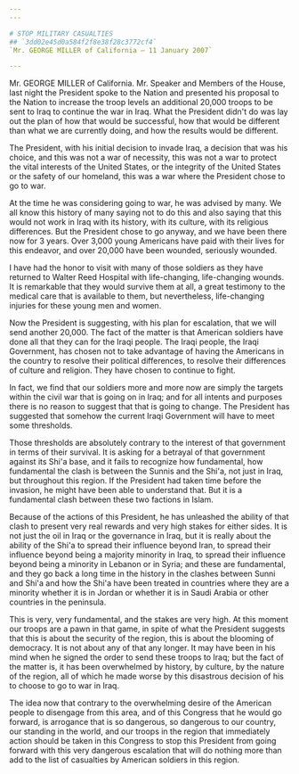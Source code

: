 ```yaml
---
---

# STOP MILITARY CASUALTIES
## `3dd02e45d0a584f2f8e38f28c3772cf4`
`Mr. GEORGE MILLER of California — 11 January 2007`

---
```



Mr. GEORGE MILLER of California. Mr. Speaker and Members of the 
House, last night the President spoke to the Nation and presented his 
proposal to the Nation to increase the troop levels an additional 
20,000 troops to be sent to Iraq to continue the war in Iraq. What the 
President didn't do was lay out the plan of how that would be 
successful, how that would be different than what we are currently 
doing, and how the results would be different.

The President, with his initial decision to invade Iraq, a decision 
that was his choice, and this was not a war of necessity, this was not 
a war to protect the vital interests of the United States, or the 
integrity of the United States or the safety of our homeland, this was 
a war where the President chose to go to war.

At the time he was considering going to war, he was advised by many. 
We all know this history of many saying not to do this and also saying 
that this would not work in Iraq with its history, with its culture, 
with its religious differences. But the President chose to go anyway, 
and we have been there now for 3 years. Over 3,000 young Americans have 
paid with their lives for this endeavor, and over 20,000 have been 
wounded, seriously wounded.

I have had the honor to visit with many of those soldiers as they 
have returned to Walter Reed Hospital with life-changing, life-changing 
wounds. It is remarkable that they would survive them at all, a great 
testimony to the medical care that is available to them, but 
nevertheless, life-changing injuries for these young men and women.

Now the President is suggesting, with his plan for escalation, that 
we will send another 20,000. The fact of the matter is that American 
soldiers have done all that they can for the Iraqi people. The Iraqi 
people, the Iraqi Government, has chosen not to take advantage of 
having the Americans in the country to resolve their political 
differences, to resolve their differences of culture and religion. They 
have chosen to continue to fight.

In fact, we find that our soldiers more and more now are simply the 
targets within the civil war that is going on in Iraq; and for all 
intents and purposes there is no reason to suggest that that is going 
to change. The President has suggested that somehow the current Iraqi 
Government will have to meet some thresholds.

Those thresholds are absolutely contrary to the interest of that 
government in terms of their survival. It is asking for a betrayal of 
that government against its Shi'a base, and it fails to recognize how 
fundamental, how fundamental the clash is between the Sunnis and the 
Shi'a, not just in Iraq, but throughout this region. If the President 
had taken time before the invasion, he might have been able to 
understand that. But it is a fundamental clash between these two 
factions in Islam.

Because of the actions of this President, he has unleashed the 
ability of that clash to present very real rewards and very high stakes 
for either sides. It is not just the oil in Iraq or the governance in 
Iraq, but it is really about the ability of the Shi'a to spread their 
influence beyond Iran, to spread their influence beyond being a 
majority minority in Iraq, to spread their influence beyond being a 
minority in Lebanon or in Syria; and these are fundamental, and they go 
back a long time in the history in the clashes between Sunni and Shi'a 
and how the Shi'a have been treated in countries where they are a 
minority whether it is in Jordan or whether it is in Saudi Arabia or 
other countries in the peninsula.

This is very, very fundamental, and the stakes are very high. At this 
moment our troops are a pawn in that game, in spite of what the 
President suggests that this is about the security of the region, this 
is about the blooming of democracy. It is not about any of that any 
longer. It may have been in his mind when he signed the order to send 
these troops to Iraq; but the fact of the matter is, it has been 
overwhelmed by history, by culture, by the nature of the region, all of 
which he made worse by this disastrous decision of his to choose to go 
to war in Iraq.

The idea now that contrary to the overwhelming desire of the American 
people to disengage from this area, and of this Congress that he would 
go forward, is arrogance that is so dangerous, so dangerous to our 
country, our standing in the world, and our troops in the region that 
immediately action should be taken in this Congress to stop this 
President from going forward with this very dangerous escalation that 
will do nothing more than add to the list of casualties by American 
soldiers in this region.

